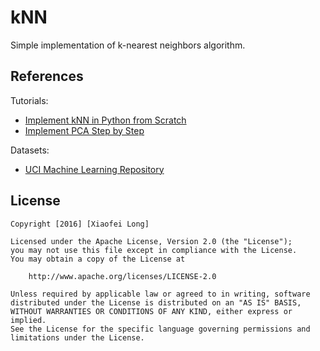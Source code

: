 # kNN
Simple implementation of k-nearest neighbors algorithm.

## References

Tutorials:
- [Implement kNN in Python from Scratch](http://machinelearningmastery.com/tutorial-to-implement-k-nearest-neighbors-in-python-from-scratch/)
- [Implement PCA Step by Step](http://sebastianraschka.com/Articles/2014_pca_step_by_step.html)

Datasets:
- [UCI Machine Learning Repository](http://archive.ics.uci.edu/ml/)

## License

    Copyright [2016] [Xiaofei Long]
    
    Licensed under the Apache License, Version 2.0 (the "License");
    you may not use this file except in compliance with the License.
    You may obtain a copy of the License at
    
        http://www.apache.org/licenses/LICENSE-2.0
    
    Unless required by applicable law or agreed to in writing, software
    distributed under the License is distributed on an "AS IS" BASIS,
    WITHOUT WARRANTIES OR CONDITIONS OF ANY KIND, either express or implied.
    See the License for the specific language governing permissions and
    limitations under the License.
